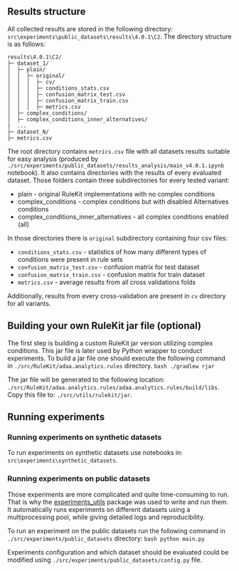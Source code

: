 ## Results structure

All collected results are stored in the following directory: `src\experiments\public_datasets\results\4.0.1\C2`. The directory structure is as follows:
```
results\4.0.1\C2/
├─ dataset_1/
│  ├─ plain/
│  │  ├─ original/
│  │  │  ├─ cv/
│  │  │  ├─ conditions_stats.csv
│  │  │  ├─ confusion_matrix_test.csv
│  │  │  ├─ confusion_matrix_train.csv
│  │  │  ├─ metrics.csv
│  ├─ complex_conditions/
│  ├─ complex_conditions_inner_alternatives/
|  ...
├─ dataset_N/
├─ metrics.csv
```
The root directory contains `metrics.csv` file with all datasets results suitable for easy analysis (produced by `./src/experiments/public_datasets/results_analysis/main_v4.0.1.ipynb` notebook). It also contains directories with the results of every evaluated dataset. Those folders contain three subdirectories for every tested variant:
* plain - original RuleKit implementations with no complex conditions
* complex_conditions - complex conditions but with disabled Alternatives conditions
* complex_conditions_inner_alternatives - all complex conditions enabled (all)

In those directories there is `original` subdirectory containing four csv files:
* `conditions_stats.csv` - statistics of how many different types of conditions were present in rule sets
* `confusion_matrix_test.csv` - confusion matrix for test dataset
* `confusion_matrix_train.csv` - confusion matrix for train dataset
* `metrics.csv` - average results from all cross validations folds

Additionally, results from every cross-validation are present in `cv` directory for all variants.


## Building your own RuleKit jar file (optional)
The first step is building a custom RuleKit jar version utilizing complex conditions. This jar file is later used by Python wrapper to 
conduct experiments. To build a jar file one should execute the following command in `./src/RuleKit/adaa.analytics.rules` directory.
    ```bash
    ./gradlew rjar
    ```

The jar file will be generated to the following location: `./src/RuleKit/adaa.analytics.rules/adaa.analytics.rules/build/libs`. Copy this file to: `./src/utils/rulekit/jar`.



## Running experiments

### Running experiments on synthetic datasets

To run experiments on synthetic datasets use notebooks in: `src\experiments\synthetic_datasets`.

### Running experiments on public datasets

Those experiments are more complicated and quite time-consuming to run. That is why the [experiments_utils](https://github.com/cezary986/experiments_utils/tree/master/experiments_utils) package was used to write and run them. It automatically runs experiments on different datasets using a multiprocessing pool, while giving detailed logs and reproducibility.

To run an experiment on the public datasets run the following command in `./src/experiments/public_datasets` directory:
    ```bash
    python main.py
    ```

Experiments configuration and which dataset should be evaluated could be modified using `./src/experiments/public_datasets/config.py` file.